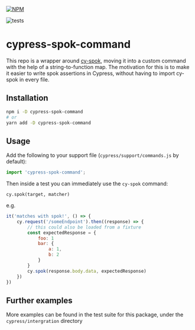 [![NPM](https://nodei.co/npm/cypress-spok-command.png?compact=true)](https://nodei.co/npm/cypress-spok-command/)

![tests](https://github.com/joshuajtward/cypress-spok-command/actions/workflows/tests.yml/badge.svg)

# cypress-spok-command

This repo is a wrapper around [cy-spok](https://www.npmjs.com/package/cy-spok), moving it into a custom command with the help of a string-to-function map. The motivation for this is to make it easier to write spok assertions in Cypress, without having to import cy-spok in every file. 

## Installation

```bash
npm i -D cypress-spok-command
# or
yarn add -D cypress-spok-command
```

## Usage

Add the following to your support file (`cypress/support/commands.js` by default):

```javascript
import 'cypress-spok-command';
```
Then inside a test you can immediately use the `cy-spok` command:

`cy.spok(target, matcher)`

e.g.

```javascript
it('matches with spok!', () => {
    cy.request('/someEndpoint').then((response) => {
        // this could also be loaded from a fixture
        const expectedResponse = {
            foo: 1
            bar: {
                a: 1,
                b: 2
            }
        } 
        cy.spok(response.body.data, expectedResponse)
    })
})
```

## Further examples

More examples can be found in the test suite for this package, under the `cypress/intergration` directory
 
